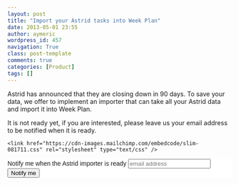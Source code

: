 ```yaml
---
layout: post
title: "Import your Astrid tasks into Week Plan"
date: 2013-05-01 23:55
author: aymeric
wordpress_id: 457
navigation: True
class: post-template
comments: true
categories: [Product]
tags: []
---
```

Astrid has announced that they are closing down in 90 days. To save your data, we offer to implement an importer that can take all your Astrid data and import it into Week Plan.

It is not ready yet, if you are interested, please leave us your email address to be notified when it is ready.

<!-- Begin MailChimp Signup Form -->

	<link href="https://cdn-images.mailchimp.com/embedcode/slim-081711.css" rel="stylesheet" type="text/css" />

<style type="text/css"><!--
	#mc_embed_signup{background:#fff; clear:left; font:14px Helvetica,Arial,sans-serif; }
	/* Add your own MailChimp form style overrides in your site stylesheet or in this style block.
	   We recommend moving this block and the preceding CSS link to the HEAD of your HTML file. */
--></style>
<div id="mc_embed_signup"><form class="validate" id="mc-embedded-subscribe-form" action="http://wiselabs.us1.list-manage.com/subscribe/post?u=c1b1c0239d32f24bf5c2300f7&amp;id=4650abd14d" method="post" name="mc-embedded-subscribe-form" novalidate="" target="_blank"><label for="mce-EMAIL">Notify me when the Astrid importer is ready</label>
<input class="email" id="mce-EMAIL" type="email" name="EMAIL" placeholder="email address" required="" value="" />
<div class="clear"><input class="button" id="mc-embedded-subscribe" type="submit" name="subscribe" value="Notify me" /></div>
</form></div>
<!--End mc_embed_signup-->

